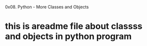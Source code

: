 0x08. Python - More Classes and Objects
# this is areadme file about classss and objects in python program
